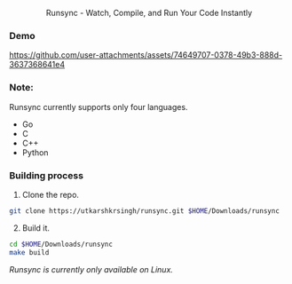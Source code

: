 <p align=center>
    Runsync - Watch, Compile, and Run Your Code Instantly
</p>

### Demo
https://github.com/user-attachments/assets/74649707-0378-49b3-888d-3637368641e4

### Note:

Runsync currently supports only four languages.
- Go
- C 
- C++
- Python

### Building process

1. Clone the repo.
```bash
git clone https://utkarshkrsingh/runsync.git $HOME/Downloads/runsync
```

2. Build it.
```bash
cd $HOME/Downloads/runsync
make build 
```

*Runsync is currently only available on Linux.* 

